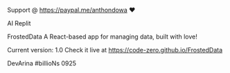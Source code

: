 Support @ https://paypal.me/anthondowa ❤️

AI Replit

FrostedData
A React-based app for managing data, built with love!

Current version: 1.0
Check it live at https://code-zero.github.io/FrostedData

DevArina #billioNs 0925
